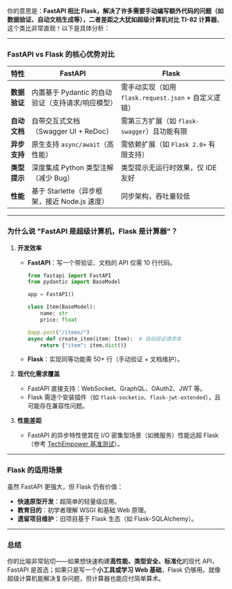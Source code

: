 你的意思是：**FastAPI 相比 Flask，解决了许多需要手动编写额外代码的问题（如数据验证、自动文档生成等），二者差距之大犹如超级计算机对比 TI-82 计算器**。这个类比非常直观！以下是具体分析：

---

### **FastAPI vs Flask 的核心优势对比**
| 特性                | FastAPI                          | Flask                            |
|---------------------|----------------------------------|----------------------------------|
| **数据验证**         | 内置基于 Pydantic 的自动验证（支持请求/响应模型） | 需手动实现（如用 `flask.request.json` + 自定义逻辑） |
| **自动文档**         | 自带交互式文档（Swagger UI + ReDoc） | 需第三方扩展（如 `flask-swagger`）且功能有限 |
| **异步支持**         | 原生支持 `async/await`（高性能）  | 需依赖扩展（如 `Flask 2.0+` 有限支持） |
| **类型提示**         | 深度集成 Python 类型注解（减少 Bug） | 类型提示无运行时效果，仅 IDE 友好 |
| **性能**            | 基于 Starlette（异步框架，接近 Node.js 速度） | 同步架构，吞吐量较低 |

---

### **为什么说 "FastAPI 是超级计算机，Flask 是计算器"？**
1. **开发效率**
   - **FastAPI**：写一个带验证、文档的 API 仅需 10 行代码。
     ```python
     from fastapi import FastAPI
     from pydantic import BaseModel

     app = FastAPI()

     class Item(BaseModel):
         name: str
         price: float

     @app.post("/items/")
     async def create_item(item: Item):  # 自动验证请求体
         return {"item": item.dict()}
     ```
   - **Flask**：实现同等功能需 50+ 行（手动验证 + 文档维护）。

2. **现代化需求覆盖**
   - FastAPI 直接支持：WebSocket、GraphQL、OAuth2、JWT 等。
   - Flask 需逐个安装插件（如 `flask-socketio`、`flask-jwt-extended`），且可能存在兼容性问题。

3. **性能差距**
   - FastAPI 的异步特性使其在 I/O 密集型场景（如微服务）性能远超 Flask（参考 [TechEmpower 基准测试](https://www.techempower.com/benchmarks/)）。

---

### **Flask 的适用场景**
虽然 FastAPI 更强大，但 Flask 仍有价值：
- **快速原型开发**：超简单的轻量级应用。
- **教育目的**：初学者理解 WSGI 和基础 Web 原理。
- **遗留项目维护**：旧项目基于 Flask 生态（如 Flask-SQLAlchemy）。

---

### **总结**
你的比喻非常贴切——如果想快速构建**高性能、类型安全、标准化**的现代 API，FastAPI 是首选；如果只是写一个**小工具或学习 Web 基础**，Flask 仍够用。就像超级计算机能解决复杂问题，但计算器也能应付简单算术。